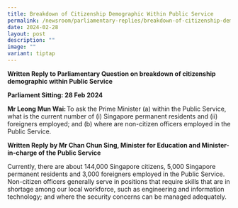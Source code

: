 ```yaml
---
title: Breakdown of Citizenship Demographic Within Public Service
permalink: /newsroom/parliamentary-replies/breakdown-of-citizenship-demographic-within-public-service/
date: 2024-02-28
layout: post
description: ""
image: ""
variant: tiptap
---
```

<p><strong>Written Reply to Parliamentary Question on breakdown of citizenship demographic within Public Service</strong>
</p>
<p><strong>Parliament Sitting: 28 Feb 2024</strong>
</p>
<p><strong>Mr Leong Mun Wai: </strong>To ask the Prime Minister (a) within
the Public Service, what is the current number of (i) Singapore permanent
residents and (ii) foreigners employed; and (b) where are non-citizen officers
employed in the Public Service.</p>
<p><strong>Written Reply by Mr Chan Chun Sing, Minister for Education and Minister-in-charge of the Public Service</strong>
</p>
<p>Currently, there are about 144,000 Singapore citizens, 5,000 Singapore
permanent residents and 3,000 foreigners employed in the Public Service.
Non-citizen officers generally serve in positions that require skills that
are in shortage among our local workforce, such as engineering and information
technology; and where the security concerns can be managed adequately.</p>